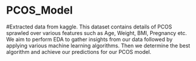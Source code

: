 # PCOS_Model
#Extracted data from kaggle. This dataset contains details of PCOS sprawled over various features such as Age, Weight, BMI, Pregnancy etc. We aim to perform EDA to gather insights from our data followed by applying various machine learning algorithms. Then we determine the best algorithm and achieve our predictions for our PCOS model.
